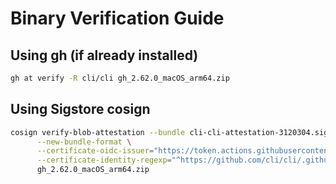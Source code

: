 # Binary Verification Guide

## Using gh (if already installed)
```bash
gh at verify -R cli/cli gh_2.62.0_macOS_arm64.zip
```

## Using Sigstore cosign
```bash
cosign verify-blob-attestation --bundle cli-cli-attestation-3120304.sigstore.json \
      --new-bundle-format \
      --certificate-oidc-issuer="https://token.actions.githubusercontent.com" \
      --certificate-identity-regexp="^https://github.com/cli/cli/.github/workflows/deployment.yml@refs/heads/trunk$" \
      gh_2.62.0_macOS_arm64.zip
```